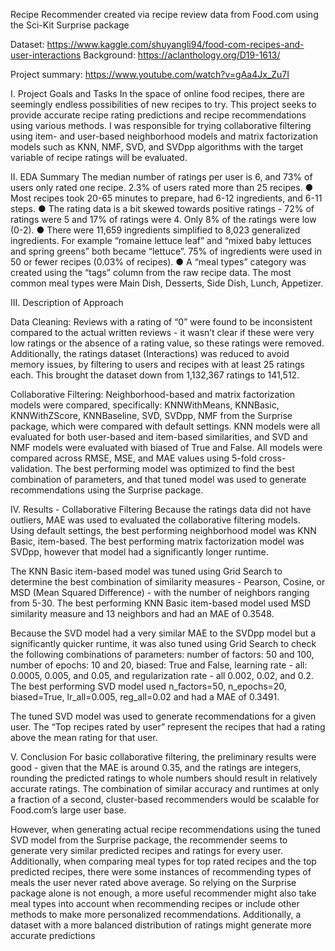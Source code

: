 Recipe Recommender created via recipe review data from Food.com using the Sci-Kit Surprise package

Dataset: https://www.kaggle.com/shuyangli94/food-com-recipes-and-user-interactions 
Background: https://aclanthology.org/D19-1613/

Project summary: https://www.youtube.com/watch?v=gAa4Jx_Zu7I

I. Project Goals and Tasks
In the space of online food recipes, there are seemingly endless possibilities of new recipes to try. This project seeks to provide accurate recipe rating predictions and recipe recommendations using various methods.
I was responsible for trying collaborative filtering using item- and user-based neighborhood models and matrix factorization models such as KNN, NMF, SVD, and SVDpp algorithms with the target variable of recipe ratings will be evaluated. 

II. EDA Summary
The median number of ratings per user is 6, and 73% of users only rated one recipe. 2.3% of users rated more than 25 recipes.
● Most recipes took 20-65 minutes to prepare, had 6-12 ingredients, and 6-11 steps.
● The rating data is a bit skewed towards positive ratings - 72% of ratings were 5 and 17% of ratings were 4. Only 8% of the ratings were low (0-2).
● There were 11,659 ingredients simplified to 8,023 generalized ingredients. For example “romaine lettuce leaf” and “mixed baby lettuces and spring greens” both became
“lettuce”. 75% of ingredients were used in 50 or fewer recipes (0.03% of recipes).
● A “meal types” category was created using the “tags” column from the raw recipe data. The most common meal types were Main Dish, Desserts, Side Dish, Lunch, Appetizer.

III. Description of Approach

Data Cleaning: 
Reviews with a rating of “0” were found to be inconsistent compared to the actual written reviews - it wasn’t clear if these were very low ratings or the absence of a rating value, so these ratings were removed.
Additionally, the ratings dataset (Interactions) was reduced to avoid memory issues, by filtering to users and recipes with at least 25 ratings each. This brought the dataset down from 1,132,367 ratings to 141,512.

Collaborative Filtering: 
Neighborhood-based and matrix factorization models were compared, specifically: KNNWithMeans, KNNBasic, KNNWithZScore, KNNBaseline, SVD, SVDpp, NMF from the
Surprise package, which were compared with default settings. KNN models were all evaluated for both user-based and item-based similarities, and SVD and NMF models were evaluated with biased of True and False. All models were compared across RMSE, MSE, and MAE values using 5-fold cross-validation. The best performing model was optimized to find the best combination of parameters, and that tuned model was used to generate recommendations using the Surprise package.

IV. Results - Collaborative Filtering
Because the ratings data did not have outliers, MAE was used to evaluated the collaborative filtering models. Using default settings, the best performing neighborhood model was KNN Basic, item-based. The best performing matrix factorization model was SVDpp, however that model had a significantly longer runtime.

The KNN Basic item-based model was tuned using Grid Search to determine the best combination of similarity measures - Pearson, Cosine, or MSD (Mean Squared Difference) - with the number of neighbors ranging from 5-30. The best performing KNN Basic item-based model used MSD similarity measure and 13 neighbors and had an MAE of 0.3548.

Because the SVD model had a very similar MAE to the SVDpp model but a significantly quicker runtime, it was also tuned using Grid Search to check the following combinations of parameters: number of factors: 50 and 100, number of epochs: 10 and 20, biased: True and False, learning rate - all: 0.0005, 0.005, and 0.05, and regularization rate - all 0.002, 0.02, and 0.2. The best performing SVD model used n_factors=50, n_epochs=20, biased=True, lr_all=0.005, reg_all=0.02 and had a MAE of 0.3491.

The tuned SVD model was used to generate recommendations for a given user. The “Top recipes rated by user” represent the recipes that had a rating above the mean rating for that user.

V. Conclusion
For basic collaborative filtering, the preliminary results were good - given that the MAE is around 0.35, and the ratings are integers, rounding the predicted ratings to whole numbers should result in relatively accurate ratings. The combination of similar accuracy and runtimes at only a fraction of a second, cluster-based recommenders would be scalable for Food.com’s large user base.

However, when generating actual recipe recommendations using the tuned SVD model from the Surprise package, the recommender seems to generate very similar predicted recipes and ratings for every user. Additionally, when comparing meal types for top rated recipes and the top predicted recipes, there were some instances of recommending types of meals the user never rated above average. So relying on the Surprise package alone is not enough, a more useful recommender might also take meal types into account when recommending recipes or include other methods to make more personalized recommendations. Additionally, a dataset with a more balanced distribution of ratings might generate more accurate predictions


